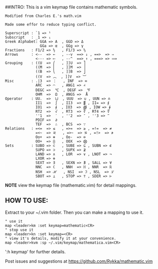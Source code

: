 ##INTRO:
This is a vim keymap file contains mathematic symbols.

    Modified from Charles E.'s math.vim

    Made some effor to reduce typing conflict.

    Superscript : `1 => ¹
    Subscript   : _1 => ₁
    Greek Alphabet: GGA => Α  , GGD => Δ
                    GGa => α  , GGg => γ 
    Fractions   : F1/2 => ½   , F1/3 => ⅓
    Arrows      : <--  => ←   , --v  ==> ↓ , ==>  => ⇒   
                  <--- => ⟵   , --^  ==> ↑ , ===> => ⟹
    Grouping    : ((U  => ⎛   , ]]U  => ⎤  
                  ((M  => ⎜   , ]]M  => ⎥ 
                  ((B  => ⎝   , ]]B  => ⎦ 
                  ((V  => ︵  , ]]V  => ︺
    Misc        : .|3  => ⋮   , INF  => ∞
                  ARC  => ⌒   , ANG1 => ∠
                  DEGC =>  ℃  , DEGF =>  ℉
                  OHM  =>  Ω  , ANGS =>  Å
    Operator    : UU.  =>  ⨃  , UUU  => ∪ , UUN => ∩
                  II1  =>  ∫  , II3  => ∭ , II= => ⨎
                  IO1  =>  ∮  , IO3  => ∰ , IOW => ∳
                  RT2  =>  √  , RT3  => ∛ , RT4 => ∜
                  ''1  =>  ′  , ''2  => ″ , ''3 => ‴
                  PDIF =>  ∂
                  TEF  =>  ∴  , BCS  => ∵
    Relations   : =<=  => ≤   , =>=  => ≥ , =!=  => ≠
                  =<~  => ⪝   , =>~  => ⪞ , =!>  => ≯
                  Oo+  => ⊕   , Oo-  => ⊖
                  OO+  => ⨀   , OOX  => ⨂
    Sets        : SUBO => ⊂   , SUBE => ⊆ , SUBN => ⊄
                  SUPO => ⊃   , SUPX => ⊉
                  LAND => ∧   , LOR  => ∨ , LNOT => ¬
                  LXOR => ⊕
                  SEXT => ∃   , SEXN => ∄ , SALL => ∀
                  NNC  => ℂ   , NNH  => ℍ , NNR  => ℝ
                  NSH  => ℋ   , NSI  => ℑ , NSL  => ℒ
                  SBOT => ⊥   , STOP => ⊤ , SDER => ⊢

**NOTE** view the keymap file (mathematic.vim) for detail mappings.

## HOW TO USE:

Extract to your ~/.vim folder.
Then you can make a mapping to use it.
   
    " use it
    map <leader>km :set keymap=mathematic<CR>
    " stop use it
    map <leader>kn :set keymap=<CR>
    " view it's details, modify it at your convenience.
    map <leader>kvm :sp ~/.vim/keymap/mathematica.vim<CR>

':h keymap' for further details.

Post issues and suggestions at https://github.com/Rykka/mathematic.vim
